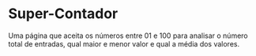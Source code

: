 # Super-Contador
Uma página que aceita os números entre 01 e 100 para analisar o número total de entradas, qual maior e menor valor e qual a média dos valores.
